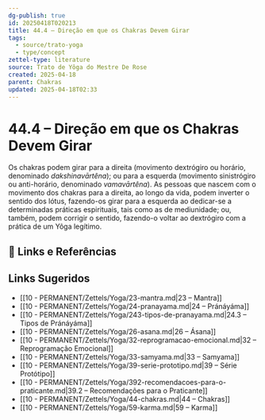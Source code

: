 ```yaml
---
dg-publish: true
id: 20250418T020213
title: 44.4 – Direção em que os Chakras Devem Girar
tags:
  - source/trato-yoga
  - type/concept
zettel-type: literature
source: Trato de Yôga do Mestre De Rose
created: 2025-04-18
parent: Chakras
updated: 2025-04-18T02:33
---
```


# 44.4 – Direção em que os Chakras Devem Girar

Os chakras podem girar para a direita (movimento dextrógiro ou horário, denominado *dakshinavārtêna*); ou para a esquerda (movimento sinistrógiro ou anti-horário, denominado *vamavārtêna*). As pessoas que nascem com o movimento dos chakras para a direita, ao longo da vida, podem inverter o sentido dos lótus, fazendo-os girar para a esquerda ao dedicar-se a determinadas práticas espirituais, tais como as de mediunidade; ou, também, podem corrigir o sentido, fazendo-o voltar ao dextrógiro com a prática de um Yôga legítimo.

## 🔗 Links e Referências

## Links Sugeridos

- [[10 - PERMANENT/Zettels/Yoga/23-mantra.md\|23 – Mantra]]
- [[10 - PERMANENT/Zettels/Yoga/24-pranayama.md\|24 – Pránáyáma]]
- [[10 - PERMANENT/Zettels/Yoga/243-tipos-de-pranayama.md\|24.3 – Tipos de Pránáyáma]]
- [[10 - PERMANENT/Zettels/Yoga/26-asana.md\|26 – Ásana]]
- [[10 - PERMANENT/Zettels/Yoga/32-reprogramacao-emocional.md\|32 – Reprogramação Emocional]]
- [[10 - PERMANENT/Zettels/Yoga/33-samyama.md\|33 – Samyama]]
- [[10 - PERMANENT/Zettels/Yoga/39-serie-prototipo.md\|39 – Série Protótipo]]
- [[10 - PERMANENT/Zettels/Yoga/392-recomendacoes-para-o-praticante.md\|39.2 – Recomendações para o Praticante]]
- [[10 - PERMANENT/Zettels/Yoga/44-chakras.md\|44 – Chakras]]
- [[10 - PERMANENT/Zettels/Yoga/59-karma.md\|59 – Karma]]